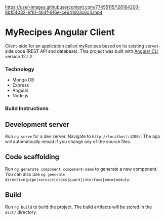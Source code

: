 https://user-images.githubusercontent.com/77455115/128164200-8b154032-6f61-464f-916e-ce641d03c6c4.mp4

# MyRecipes Angular Client

Client-side for an application called myRecipes based on its existing server-side code (REST API and database).
This project was built with [Angular CLI](https://github.com/angular/angular-cli) version 12.1.2.

### Technology
* Mongo DB
* Express
* Angular
* Node.js

### Build Instructions

## Development server

Run `ng serve` for a dev server. Navigate to `http://localhost:4200/`. The app will automatically reload if you change any of the source files.

## Code scaffolding

Run `ng generate component component-name` to generate a new component. You can also use `ng generate directive|pipe|service|class|guard|interface|enum|module`.

## Build

Run `ng build` to build the project. The build artifacts will be stored in the `dist/` directory.
